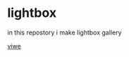 # lightbox


in this repostory i make lightbox gallery


[viwe](https://arshiyaasm.github.io/lightbox_m/)